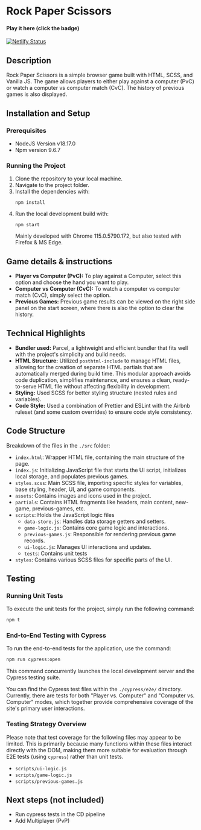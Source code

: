 # Rock Paper Scissors

#### Play it here (click the badge)

[![Netlify Status](https://api.netlify.com/api/v1/badges/5b0b1384-e236-44d5-a4e1-e64c3308caf8/deploy-status)](https://rps-pareto.netlify.app)

## Description

Rock Paper Scissors is a simple browser game built with HTML, SCSS, and Vanilla JS. The game allows players to either play against a computer (PvC) or watch a computer vs computer match (CvC). The history of previous games is also displayed.

## Installation and Setup

### Prerequisites

- NodeJS Version v18.17.0
- Npm version 9.6.7

### Running the Project

1. Clone the repository to your local machine.
2. Navigate to the project folder.
3. Install the dependencies with:
   ```
   npm install
   ```
4. Run the local development build with:
   ```
   npm start
   ```
   Mainly developed with Chrome 115.0.5790.172, but also tested with Firefox & MS Edge.

## Game details & instructions

- **Player vs Computer (PvC):** To play against a Computer, select this option and choose the hand you want to play.
- **Computer vs Computer (CvC):** To watch a computer vs computer match (CvC), simply select the option.
- **Previous Games:** Previous game results can be viewed on the right side panel on the start screen, where there is also the option to clear the history.

## Technical Highlights

- **Bundler used:** Parcel, a lightweight and efficient bundler that fits well with the project's simplicity and build needs.
- **HTML Structure:** Utilized `posthtml-include` to manage HTML files, allowing for the creation of separate HTML partials that are automatically merged during build time. This modular approach avoids code duplication, simplifies maintenance, and ensures a clean, ready-to-serve HTML file without affecting flexibility in development.
- **Styling:** Used SCSS for better styling structure (nested rules and variables).
- **Code Style:** Used a combination of Prettier and ESLint with the Airbnb ruleset (and some custom overrides) to ensure code style consistency.

## Code Structure

Breakdown of the files in the `./src` folder:

- `index.html`: Wrapper HTML file, containing the main structure of the page.
- `index.js`: Initializing JavaScript file that starts the UI script, initializes local storage, and populates previous games.
- `styles.scss`: Main SCSS file, importing specific styles for variables, base styling, header, UI, and game components.
- `assets`: Contains images and icons used in the project.
- `partials`: Contains HTML fragments like headers, main content, new-game, previous-games, etc.
- `scripts`: Holds the JavaScript logic files
  - `data-store.js`: Handles data storage getters and setters.
  - `game-logic.js`: Contains core game logic and interactions.
  - `previous-games.js`: Responsible for rendering previous game records.
  - `ui-logic.js`: Manages UI interactions and updates.
  - `tests`: Contains unit tests
- `styles`: Contains various SCSS files for specific parts of the UI.

## Testing

### Running Unit Tests

To execute the unit tests for the project, simply run the following command:

```bash
npm t
```

### End-to-End Testing with Cypress

To run the end-to-end tests for the application, use the command:

```bash
npm run cypress:open
```

This command concurrently launches the local development server and the Cypress testing suite.

You can find the Cypress test files within the `./cypress/e2e/` directory. Currently, there are tests for both "Player vs. Computer" and "Computer vs. Computer" modes, which together provide comprehensive coverage of the site's primary user interactions.

### Testing Strategy Overview

Please note that test coverage for the following files may appear to be limited. This is primarily because many functions within these files interact directly with the DOM, making them more suitable for evaluation through E2E tests (using `cypress`) rather than unit tests.

- `scripts/ui-logic.js`
- `scripts/game-logic.js`
- `scripts/previous-games.js`

## Next steps (not included)

- Run cypress tests in the CD pipeline
- Add Multiplayer (PvP)
